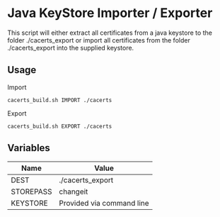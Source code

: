 # Java KeyStore Importer / Exporter
This script will either extract all certificates from a java keystore to the folder ./cacerts_export or import all certificates from the folder ./cacerts_export into the supplied keystore.

## Usage

Import
```
cacerts_build.sh IMPORT ./cacerts
```

Export
```
cacerts_build.sh EXPORT ./cacerts
```

## Variables

Name | Value
---|---
DEST | ./cacerts_export
STOREPASS | changeit
KEYSTORE | Provided via command line